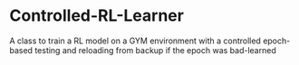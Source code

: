 # Controlled-RL-Learner
 A class to train a RL model on a GYM environment with a controlled epoch-based testing and reloading from backup if the epoch was bad-learned
